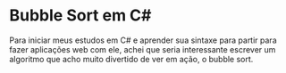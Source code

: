 # Bubble Sort em C#

Para iniciar meus estudos em C# e aprender sua sintaxe para partir para fazer aplicações web com ele, achei que seria interessante escrever um algoritmo que acho muito divertido de ver em ação, o bubble sort.